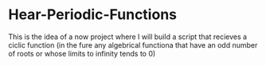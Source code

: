 # Hear-Periodic-Functions
This is the idea of a now project where I will build a script that recieves a ciclic function (in the fure any algebrical functiona that have an odd number of roots or whose limits to infinity tends to 0)
